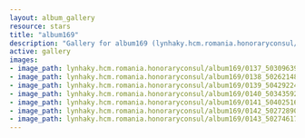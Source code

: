 ```yaml
---
layout: album_gallery
resource: stars
title: "album169"
description: "Gallery for album169 (lynhaky.hcm.romania.honoraryconsul/album169)"
active: gallery
images:
- image_path: lynhaky.hcm.romania.honoraryconsul/album169/0137_503096394_1246633003487324_8363156849485086353_n.jpg
- image_path: lynhaky.hcm.romania.honoraryconsul/album169/0138_502621481_1246632936820664_8137725759758483163_n.jpg
- image_path: lynhaky.hcm.romania.honoraryconsul/album169/0139_504292244_1246632920153999_2883327788588935323_n.jpg
- image_path: lynhaky.hcm.romania.honoraryconsul/album169/0140_503435921_1246632840154007_939642747768165358_n.jpg
- image_path: lynhaky.hcm.romania.honoraryconsul/album169/0141_504025165_1246632816820676_6202361590093923622_n.jpg
- image_path: lynhaky.hcm.romania.honoraryconsul/album169/0142_502728909_1246632786820679_3368678257315693054_n.jpg
- image_path: lynhaky.hcm.romania.honoraryconsul/album169/0143_502746177_1246632770154014_2312052594894582460_n.jpg
---
```


